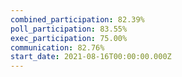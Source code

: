 ```yaml
---
combined_participation: 82.39%
poll_participation: 83.55%
exec_participation: 75.00%
communication: 82.76%
start_date: 2021-08-16T00:00:00.000Z
---
```

